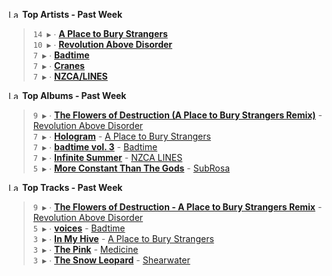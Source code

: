<!--START_LASTFM_ARTISTS:{"period": "7day", "rows": 5}-->
<a href="https://last.fm" target="_blank"><img src="https://user-images.githubusercontent.com/17434202/215290617-e793598d-d7c9-428f-9975-156db1ba89cc.svg" alt="Last.fm Logo" width="18" height="13"/></a> **Top Artists - Past Week**

> `14 ▶️` ∙ **[A Place to Bury Strangers](https://www.last.fm/music/A+Place+to+Bury+Strangers)**<br/>
> `10 ▶️` ∙ **[Revolution Above Disorder](https://www.last.fm/music/Revolution+Above+Disorder)**<br/>
> `7 ▶️` ∙ **[Badtime](https://www.last.fm/music/Badtime)**<br/>
> `7 ▶️` ∙ **[Cranes](https://www.last.fm/music/Cranes)**<br/>
> `7 ▶️` ∙ **[NZCA/LINES](https://www.last.fm/music/NZCA%2FLINES)**<br/>
<!--END_LASTFM_ARTISTS-->

<!--START_LASTFM_ALBUMS:{"period": "7day", "rows": 5}-->
<a href="https://last.fm" target="_blank"><img src="https://user-images.githubusercontent.com/17434202/215290617-e793598d-d7c9-428f-9975-156db1ba89cc.svg" alt="Last.fm Logo" width="18" height="13"/></a> **Top Albums - Past Week**

> `9 ▶️` ∙ **[The Flowers of Destruction (A Place to Bury Strangers Remix)](https://www.last.fm/music/Revolution+Above+Disorder/The+Flowers+of+Destruction+(A+Place+to+Bury+Strangers+Remix))** - [Revolution Above Disorder](https://www.last.fm/music/Revolution+Above+Disorder)<br/>
> `7 ▶️` ∙ **[Hologram](https://www.last.fm/music/A+Place+to+Bury+Strangers/Hologram)** - [A Place to Bury Strangers](https://www.last.fm/music/A+Place+to+Bury+Strangers)<br/>
> `7 ▶️` ∙ **[badtime vol. 3](https://www.last.fm/music/Badtime/badtime+vol.+3)** - [Badtime](https://www.last.fm/music/Badtime)<br/>
> `7 ▶️` ∙ **[Infinite Summer](https://www.last.fm/music/NZCA+LINES/Infinite+Summer)** - [NZCA LINES](https://www.last.fm/music/NZCA+LINES)<br/>
> `5 ▶️` ∙ **[More Constant Than The Gods](https://www.last.fm/music/SubRosa/More+Constant+Than+The+Gods)** - [SubRosa](https://www.last.fm/music/SubRosa)<br/>
<!--END_LASTFM_ALBUMS-->

<!--START_LASTFM_TRACKS:{"period": "7day", "rows": 5}-->
<a href="https://last.fm" target="_blank"><img src="https://user-images.githubusercontent.com/17434202/215290617-e793598d-d7c9-428f-9975-156db1ba89cc.svg" alt="Last.fm Logo" width="18" height="13"/></a> **Top Tracks - Past Week**

> `9 ▶️` ∙ **[The Flowers of Destruction - A Place to Bury Strangers Remix](https://www.last.fm/music/Revolution+Above+Disorder/_/The+Flowers+of+Destruction+-+A+Place+to+Bury+Strangers+Remix)** - [Revolution Above Disorder](https://www.last.fm/music/Revolution+Above+Disorder)<br/>
> `5 ▶️` ∙ **[voices](https://www.last.fm/music/Badtime/_/voices)** - [Badtime](https://www.last.fm/music/Badtime)<br/>
> `3 ▶️` ∙ **[In My Hive](https://www.last.fm/music/A+Place+to+Bury+Strangers/_/In+My+Hive)** - [A Place to Bury Strangers](https://www.last.fm/music/A+Place+to+Bury+Strangers)<br/>
> `3 ▶️` ∙ **[The Pink](https://www.last.fm/music/Medicine/_/The+Pink)** - [Medicine](https://www.last.fm/music/Medicine)<br/>
> `3 ▶️` ∙ **[The Snow Leopard](https://www.last.fm/music/Shearwater/_/The+Snow+Leopard)** - [Shearwater](https://www.last.fm/music/Shearwater)<br/>
<!--END_LASTFM_TRACKS-->